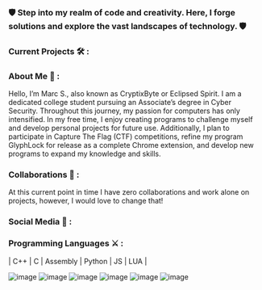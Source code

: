 
### 🛡️ Step into my realm of code and creativity. Here, I forge solutions and explore the vast landscapes of technology. 🛡️

### Current Projects 🛠️ :

### About Me 🏰 : 
Hello, I’m Marc S., also known as CryptixByte or Eclipsed Spirit. I am a dedicated college student pursuing an Associate’s degree in Cyber Security. Throughout this journey, my passion for computers has only intensified. In my free time, I enjoy creating programs to challenge myself and develop personal projects for future use. Additionally, I plan to participate in Capture The Flag (CTF) competitions, refine my program GlyphLock for release as a complete Chrome extension, and develop new programs to expand my knowledge and skills.

### Collaborations 🏹 :
At this current point in time I have zero collaborations and work alone on projects, however, I would love to change that!

### Social Media 📜 :

### Programming Languages ⚔️ :
| C++ | C | Assembly | Python | JS | LUA |

![image](https://github.com/user-attachments/assets/b36c4ae7-50d4-42ca-91af-0dd04febd409)
![image](https://github.com/user-attachments/assets/a2dd8a68-8d6e-4682-bfc7-93e68825e3ad)
![image](https://github.com/user-attachments/assets/27d9c47a-fa83-4ab9-94ba-85e617be8429)
![image](https://github.com/user-attachments/assets/ee550fa0-8766-4b2f-bbde-bf499ddb9ec3)
![image](https://github.com/user-attachments/assets/25f2c23e-5465-4916-8442-c58246394a0e)
![image](https://github.com/user-attachments/assets/f783b793-e218-4b69-87c2-3a18659d13c7)










<!--
**CryptixByte/CryptixByte** is a ✨ _special_ ✨ repository because its `README.md` (this file) appears on your GitHub profile.

Here are some ideas to get you started:

- 🔭 I’m currently working on ...
- 🌱 I’m currently learning ...
- 👯 I’m looking to collaborate on ...
- 🤔 I’m looking for help with ...
- 💬 Ask me about ...
- 📫 How to reach me: ...
- 😄 Pronouns: ...
- ⚡ Fun fact: ...
-->
